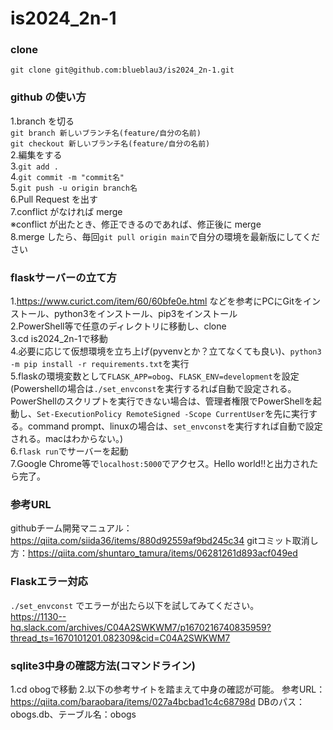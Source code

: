 # is2024_2n-1

### clone

`git clone git@github.com:blueblau3/is2024_2n-1.git`

### github の使い方
1.branch を切る<br>
`git branch 新しいブランチ名(feature/自分の名前)`<br>
`git checkout 新しいブランチ名(feature/自分の名前)`<br>
2.編集をする<br>
3.`git add .`<br>
4.`git commit -m "commit名"`<br>
5.`git push -u origin branch名`<br>
6.Pull Request を出す<br>
7.conflict がなければ merge<br>
※conflict が出たとき、修正できるのであれば、修正後に merge<br>
8.merge したら、毎回`git pull origin main`で自分の環境を最新版にしてください<br>

### flaskサーバーの立て方
1.https://www.curict.com/item/60/60bfe0e.html などを参考にPCにGitをインストール、python3をインストール、pip3をインストール<br>
2.PowerShell等で任意のディレクトリに移動し、clone<br>
3.cd is2024_2n-1で移動<br>
4.必要に応じて仮想環境を立ち上げ(pyvenvとか？立てなくても良い)、`python3 -m pip install -r requirements.txt`を実行<br>
5.flaskの環境変数として`FLASK_APP=obog`、`FLASK_ENV=development`を設定(Powershellの場合は`./set_envconst`を実行するれば自動で設定される。PowerShellのスクリプトを実行できない場合は、管理者権限でPowerShellを起動し、`Set-ExecutionPolicy RemoteSigned -Scope CurrentUser`を先に実行する。command prompt、linuxの場合は、`set_envconst`を実行すれば自動で設定される。macはわからない。)<br>
6.`flask run`でサーバーを起動<br>
7.Google Chrome等で`localhost:5000`でアクセス。Hello world!!と出力されたら完了。<br>

### 参考URL
githubチーム開発マニュアル：https://qiita.com/siida36/items/880d92559af9bd245c34
gitコミット取消し方：https://qiita.com/shuntaro_tamura/items/06281261d893acf049ed

### Flaskエラー対応
`./set_envconst` でエラーが出たら以下を試してみてください。<br>
https://1130--hq.slack.com/archives/C04A2SWKWM7/p1670216740835959?thread_ts=1670101201.082309&cid=C04A2SWKWM7

### sqlite3中身の確認方法(コマンドライン)
1.cd obogで移動
2.以下の参考サイトを踏まえて中身の確認が可能。
参考URL：https://qiita.com/baraobara/items/027a4bcbad1c4c68798d
DBのパス：obogs.db、テーブル名：obogs